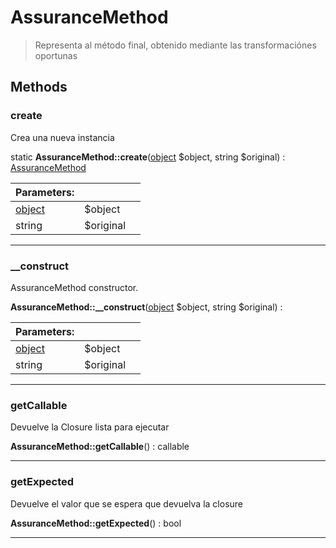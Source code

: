 
                                                                                                                                            
    
# AssuranceMethod


> Representa al método final, obtenido mediante las transformaciónes oportunas
>
> 








## Methods

### create
Crea una nueva instancia


static **AssuranceMethod::create**([object](../../../object.md) $object, string $original) : [AssuranceMethod](../../../AssuranceMethod.md)


|Parameters: | | |
| --- | --- | --- |
|[object](../../../object.md) |$object |  |
|string |$original |  |

---


### __construct
AssuranceMethod constructor.


**AssuranceMethod::__construct**([object](../../../object.md) $object, string $original) : 


|Parameters: | | |
| --- | --- | --- |
|[object](../../../object.md) |$object |  |
|string |$original |  |

---


### getCallable
Devuelve la Closure lista para ejecutar


**AssuranceMethod::getCallable**() : callable



---


### getExpected
Devuelve el valor que se espera que devuelva la closure


**AssuranceMethod::getExpected**() : bool



---


                                                                                                                                                                                                                                                                                                                                                                                                            
    
                                                                                                                                                                                                                                                                             
                
